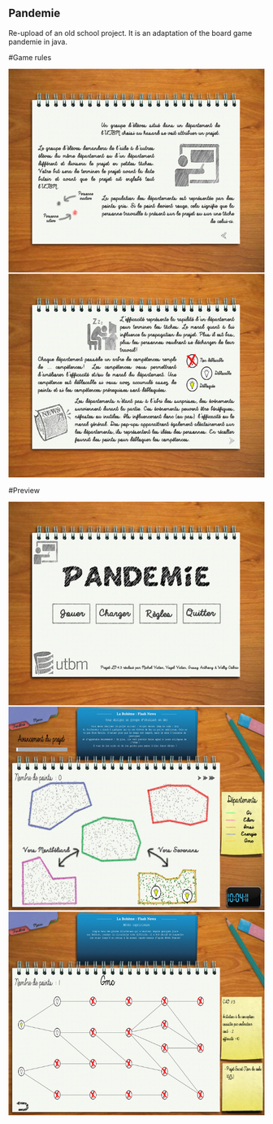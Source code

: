 ## Pandemie
Re-upload of an old school project.
It is an adaptation of the board game pandemie in java.

#Game rules
<p align="center">
<img src="https://github.com/ElGussy/Pandemie/blob/main/image/PandemieRegleP1.jpg" width="800" height="400">
<img src="https://github.com/ElGussy/Pandemie/blob/main/image/PandemieRegleP2.jpg" width="800" height="400">
</p>

#Preview
<p align="center">
<img src="https://github.com/ElGussy/Pandemie/blob/main/image/ExamplePandemie1.png" width="800" height="400">
<img src="https://github.com/ElGussy/Pandemie/blob/main/image/ExamplePandemie2.png" width="800" height="400">
<img src="https://github.com/ElGussy/Pandemie/blob/main/image/ExamplePandemie3.png" width="800" height="400">
</p>
